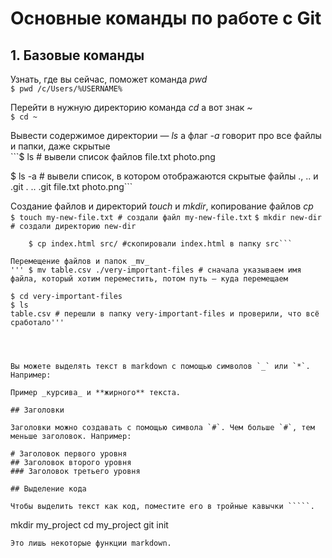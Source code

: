 # Основные команды по работе с Git

## 1. Базовые команды

Узнать, где вы сейчас, поможет команда _pwd_ <br>
``` $ pwd /c/Users/%USERNAME% ```


Перейти в нужную директорию команда _cd_ а вот знак _~_ <br>
```$ cd ~ ```

Вывести содержимое директории — _ls_ а флаг _-a_ говорит про все файлы и папки, даже скрытые <br> ```$ ls # вывели список файлов
file.txt
photo.png

$ ls -a # вывели список, в котором отображаются скрытые файлы ., .. и .git
.
..
.git
file.txt
photo.png```

Создание файлов и директорий _touch_ и _mkdir_, копирование файлов _cp_ <br>
``` $ touch my-new-file.txt # создали файл my-new-file.txt ```
``` $ mkdir new-dir # создали директорию new-dir ```
``` $ cp что_копируем куда_копируем
    $ cp index.html src/ #скопировали index.html в папку src```

Перемещение файлов и папок _mv_
''' $ mv table.csv ./very-important-files # сначала указываем имя файла, который хотим переместить, потом путь — куда перемещаем 

$ cd very-important-files
$ ls
table.csv # перешли в папку very-important-files и проверили, что всё сработало'''




Вы можете выделять текст в markdown с помощью символов `_` или `*`. Например:

Пример _курсива_ и **жирного** текста.

## Заголовки

Заголовки можно создавать с помощью символа `#`. Чем больше `#`, тем меньше заголовок. Например:

# Заголовок первого уровня
## Заголовок второго уровня
### Заголовок третьего уровня

## Выделение кода

Чтобы выделить текст как код, поместите его в тройные кавычки `````. 

```
mkdir my_project
cd my_project
git init
```
Это лишь некоторые функции markdown.
